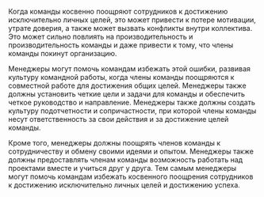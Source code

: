 Когда команды косвенно поощряют сотрудников к достижению исключительно личных целей, это может привести к потере мотивации, утрате доверия, а также может вызвать конфликты внутри коллектива. Это может сильно повлиять на производительность и производительность команды и даже привести к тому, что члены команды покинут организацию.

Менеджеры могут помочь командам избежать этой ошибки, развивая культуру командной работы, когда члены команды поощряются к совместной работе для достижения общих целей. Менеджеры также должны установить четкие цели и задачи для команды и обеспечить четкое руководство и направление. Менеджеры также должны создать культуру подотчетности и сопричастности, при которой члены команды несут ответственность за свои действия и за достижение целей команды.

Кроме того, менеджеры должны поощрять членов команды к сотрудничеству и обмену своими идеями и опытом. Менеджеры также должны предоставлять членам команды возможность работать над проектами вместе и учиться друг у друга. Тем самым менеджеры могут помочь командам избежать косвенного поощрения сотрудников к достижению исключительно личных целей и достижению успеха.